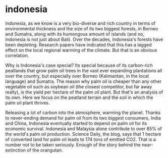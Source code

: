 # indonesia
Indonesia, as we know is a very bio-diverse and rich country in terms of environmental thickness and the size of its two biggest forests, in Borneo and Sumatra, along with its humongous amount of islands (and no, Indonesia is not just about Bali). Over the decades, Indonesia's forests have been depleting. Research papers have indicated that this has a lagged effect on the local regional warming of the climate. But that is an obvious correlation. 

Why is Indonesia's case special? 
Its special because of its carbon-rich peatlands that grow palm oil trees in the vast ever expanding plantations all over the country, but especially over Borneo (Kalimantan, in the local language) and Sumatra. 
The reason why palm oil is cheaper than any other vegetable oil such as soybean oil (the closest competitor, but far away really), is the yield per hectare of the palm oil plant. But that's an analysis of its own. Here we focus on the peatland terrain and the soil in which the palm oil plant thrives. 

Releasing a lot of carbon into the atmosphere, warming the planet. Thanks to never-ending demand for palm oil from its two biggest consumers, India and China, Indonesia eventually started to depend on palm oil for its economic survival. Indonesia and Malaysia alone contribute to over 85% of the world's palm oil production. Science Daily, the blog, says that 1 hectare of converted land for palm oil leads to 174 tons of emitted CO2. That is a number not to be taken seriously. Enough of the story behind the near-extinction of the orangutan. 

